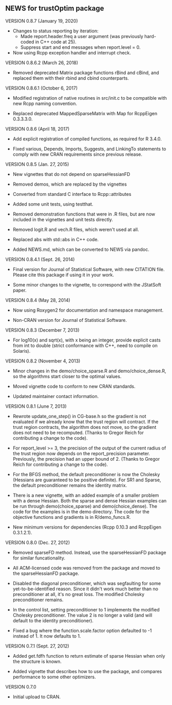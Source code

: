 
## NEWS for trustOptim package

VERSION 0.8.7 (January 19, 2020)

- Changes to status reporting by iteration:
    - Made report.header.freq a user argument (was previously hard-coded in C++ code at 25).
	- Suppress start and end messages when report.level = 0.
- Now using Rcpp exception handler and interrupt check.

VERSION 0.8.6.2 (March 26, 2018)

-   Removed deprecated Matrix package functions rBind and cBind, and
    replaced them with their rbind and cbind counterparts.


VERSION 0.8.6.1 (October 6, 2017)

- Modified registration of native routines in src/init.c to be
   compatible with new Rcpp naming convention.

- Replaced deprecated MappedSparseMatrix with Map<SparseMatrix>  for RcppEigen 0.3.3.3.0.

VERSION 0.8.6 (April 18, 2017)

- Add explicit registration of compiled functions, as required for R 3.4.0.

- Fixed various, Depends, Imports, Suggests, and LinkingTo statements to comply with new CRAN requirements since previous release.

VERSION 0.8.5 (Jan. 27, 2015)

-  New vignettes that do not depend on sparseHessianFD

-  Removed demos, which are replaced by the vignettes

-  Converted from standard C interface to Rcpp::attributes

-  Added some unit tests, using testthat.

-  Removed demonstration functions that were in .R files, but are now included in the vignettes and unit tests directly.

-  Removed logit.R and vech.R files, which weren't used at all.

-  Replaced abs with std::abs in C++ code.

-  Added NEWS.md, which can be converted to NEWS via pandoc.

VERSION 0.8.4.1 (Sept. 26, 2014)

-  Final version for Journal of Statistical Software, with new CITATION file.  Please cite this package if using it in your work.

-  Some minor changes to the vignette, to correspond with the JStatSoft paper.

VERSION 0.8.4 (May 28, 2014)

-  Now using Roxygen2 for documentation and namespace management.

-  Non-CRAN version for Journal of Statistical Software.


VERSION 0.8.3 (December 7, 2013)

-  For log10(x) and sqrt(x), with x being an integer, provide explicit casts from int to double (strict conformance with C++, need to compile on Solaris).

VERSION 0.8.2 (November 4, 2013)

-  Minor changes in the demo/choice_sparse.R and demo/choice_dense.R, so the algorithms start closer to the optimal values.

-  Moved vignette code to conform to new CRAN standards.

-  Updated maintainer contact information.


VERSION 0.8.1 (June 7, 2013)

-  Rewrote update_one_step() in CG-base.h so the gradient is not evaluated if we already know that the trust region will contract.  If the trust region contracts, the algorithm does not move, so the gradient does not need to be recomputed. (Thanks to Gregor Reich for contributing a change to the code).

-  For report_level >= 3, the precision of the output of the current radius of the trust region now depends on the report_precision parameter.  Previously, the precision had an upper bound of 2. (Thanks to Gregor Reich for contributing a change to the code). 
-  For the BFGS method, the default preconditioner is now the Cholesky (Hessians are guaranteed to be positive definite).  For SR1 and Sparse, the default preconditioner remains the identity matrix.

-  There is a new vignette, with an added example of a smaller problem with a dense Hessian.  Both the sparse and dense Hessian examples can be run through demo(choice_sparse) and demo(choice_dense).  The code for the examples is in the demo directory.  The code for the objective functions and gradients is in R/demo_funcs.R.

-  New minimum versions for dependencies (Rcpp 0.10.3 and RcppEigen 0.3.1.2.1).

VERSION 0.8.0 (Dec. 27, 2012)

-  Removed sparseFD method. Instead, use the sparseHessianFD package for similar funcationality.

-  All ACM-licensed code was removed from the package and moved to the sparseHessianFD package.

-  Disabled the diagonal preconditioner, which was segfaulting for some yet-to-be-identified reason.  Since it didn't work much better than no preconditioner at all, it's no great loss.  The modified Cholesky preconditioner remains.

-  In the control list, setting preconditioner to 1 implements the modified Cholesky preconditioner. The value 2 is no longer a valid (and will default to the identity preconditioner).

-  Fixed a bug where the function.scale.factor option defaulted to -1 instead of 1. It now defaults to 1.


VERSION 0.7.1 (Sept. 27, 2012)

-  Added get.fdfh function to return estimate of sparse Hessian when only the structure is known.

-  Added vignette that describes how to use the package, and compares performance to some other optimizers.


VERSION 0.7.0

-  Initial upload to CRAN.
